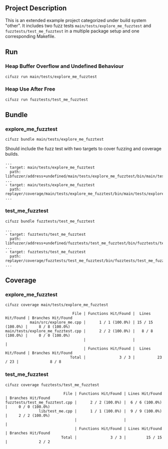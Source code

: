 ## Project Description

This is an extended example project categorized under build system "other".
It includes two fuzz tests
`main/tests/explore_me_fuzztest` and `fuzztests/test_me_fuzztest` in a multiple package
setup and one corresponding Makefile.

## Run

### Heap Buffer Overflow and Undefined Behaviour

```
cifuzz run main/tests/explore_me_fuzztest
```

### Heap Use After Free

```
cifuzz run fuzztests/test_me_fuzztest
```

## Bundle

### explore_me_fuzztest

```
cifuzz bundle main/tests/explore_me_fuzztest
```

Should include the fuzz test with two targets to cover fuzzing and coverage builds.

```
...
- target: main/tests/explore_me_fuzztest
  path: libfuzzer/address+undefined/main/tests/explore_me_fuzztest/bin/main/tests/explore_me_fuzztest
...
- target: main/tests/explore_me_fuzztest
  path: replayer/coverage/main/tests/explore_me_fuzztest/bin/main/tests/explore_me_fuzztest
...
```

### test_me_fuzztest

```
cifuzz bundle fuzztests/test_me_fuzztest
```

```
...
- target: fuzztests/test_me_fuzztest
  path: libfuzzer/address+undefined/fuzztests/test_me_fuzztest/bin/fuzztests/test_me_fuzztest
...
- target: fuzztests/test_me_fuzztest
  path: replayer/coverage/fuzztests/test_me_fuzztest/bin/fuzztests/test_me_fuzztest
...
```

## Coverage

### explore_me_fuzztest

```
cifuzz coverage main/tests/explore_me_fuzztest
```

```
                              File | Functions Hit/Found |  Lines Hit/Found | Branches Hit/Found
           main/src/explore_me.cpp |      1 / 1 (100.0%) | 15 / 15 (100.0%) |     8 / 8 (100.0%)
main/tests/explore_me_fuzztest.cpp |      2 / 2 (100.0%) |   8 / 8 (100.0%) |     0 / 0 (100.0%)
                                   |                     |                  |
                                   | Functions Hit/Found |  Lines Hit/Found | Branches Hit/Found
                             Total |               3 / 3 |          23 / 23 |              8 / 8

```

### test_me_fuzztest

```
cifuzz coverage fuzztests/test_me_fuzztest
```

```
                          File | Functions Hit/Found | Lines Hit/Found | Branches Hit/Found
fuzztests/test_me_fuzztest.cpp |      2 / 2 (100.0%) |  6 / 6 (100.0%) |     0 / 0 (100.0%)
               lib/test_me.cpp |      1 / 1 (100.0%) |  9 / 9 (100.0%) |     2 / 2 (100.0%)
                               |                     |                 |
                               | Functions Hit/Found | Lines Hit/Found | Branches Hit/Found
                         Total |               3 / 3 |         15 / 15 |              2 / 2
```
